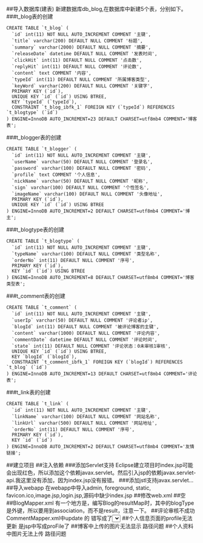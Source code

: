 ##导入数据库(建表)
新建数据库db_blog,在数据库中新建5个表，分别如下。
###t_blog表的创建
~~~
CREATE TABLE `t_blog` (
  `id` int(11) NOT NULL AUTO_INCREMENT COMMENT '主键',
  `title` varchar(200) DEFAULT NULL COMMENT '标题',
  `summary` varchar(2000) DEFAULT NULL COMMENT '摘要',
  `releaseDate` datetime DEFAULT NULL COMMENT '发表时间',
  `clickHit` int(11) DEFAULT NULL COMMENT '点击数',
  `replyHit` int(11) DEFAULT NULL COMMENT '评论数',
  `content` text COMMENT '内容',
  `typeId` int(11) DEFAULT NULL COMMENT '所属博客类型',
  `keyWord` varchar(200) DEFAULT NULL COMMENT '关键字',
  PRIMARY KEY (`id`),
  UNIQUE KEY `id` (`id`) USING BTREE,
  KEY `typeId` (`typeId`),
  CONSTRAINT `t_blog_ibfk_1` FOREIGN KEY (`typeId`) REFERENCES `t_blogtype` (`id`)
) ENGINE=InnoDB AUTO_INCREMENT=23 DEFAULT CHARSET=utf8mb4 COMMENT='博客表';
~~~
###t_blogger表的创建
~~~
CREATE TABLE `t_blogger` (
  `id` int(11) NOT NULL AUTO_INCREMENT COMMENT '主键',
  `userName` varchar(50) DEFAULT NULL COMMENT '登录名',
  `password` varchar(100) DEFAULT NULL COMMENT '密码',
  `profile` text COMMENT '个人信息',
  `nickName` varchar(50) DEFAULT NULL COMMENT '昵称',
  `sign` varchar(100) DEFAULT NULL COMMENT '个性签名',
  `imageName` varchar(100) DEFAULT NULL COMMENT '头像地址',
  PRIMARY KEY (`id`),
  UNIQUE KEY `id` (`id`) USING BTREE
) ENGINE=InnoDB AUTO_INCREMENT=2 DEFAULT CHARSET=utf8mb4 COMMENT='博主';
~~~
###t_blogtype表的创建
~~~
CREATE TABLE `t_blogtype` (
  `id` int(11) NOT NULL AUTO_INCREMENT COMMENT '主键',
  `typeName` varchar(100) DEFAULT NULL COMMENT '类型名称',
  `orderNo` int(11) DEFAULT NULL COMMENT '序号',
  PRIMARY KEY (`id`),
  KEY `id` (`id`) USING BTREE
) ENGINE=InnoDB AUTO_INCREMENT=8 DEFAULT CHARSET=utf8mb4 COMMENT='博客类型表';
~~~
###t_comment表的创建
~~~
CREATE TABLE `t_comment` (
  `id` int(11) NOT NULL AUTO_INCREMENT COMMENT '主键',
  `userIp` varchar(50) DEFAULT NULL COMMENT '评论者ip',
  `blogId` int(11) DEFAULT NULL COMMENT '被评论博客的主键',
  `content` varchar(1000) DEFAULT NULL COMMENT '评论内容',
  `commentDate` datetime DEFAULT NULL COMMENT '评论时间',
  `state` int(11) DEFAULT NULL COMMENT '评论状态：0未审核1审核',
  UNIQUE KEY `id` (`id`) USING BTREE,
  KEY `blogId` (`blogId`),
  CONSTRAINT `t_comment_ibfk_1` FOREIGN KEY (`blogId`) REFERENCES `t_blog` (`id`)
) ENGINE=InnoDB AUTO_INCREMENT=13 DEFAULT CHARSET=utf8mb4 COMMENT='评论表';
~~~
###t_link表的创建
~~~
CREATE TABLE `t_link` (
  `id` int(11) NOT NULL AUTO_INCREMENT COMMENT '主键',
  `linkName` varchar(100) DEFAULT NULL COMMENT '网站名称',
  `linkUrl` varchar(500) DEFAULT NULL COMMENT '网站地址',
  `orderNo` int(11) DEFAULT NULL COMMENT '序号',
  PRIMARY KEY (`id`),
  KEY `id` (`id`)
) ENGINE=InnoDB AUTO_INCREMENT=2 DEFAULT CHARSET=utf8mb4 COMMENT='友情链接';
~~~
##建立项目
##注入依赖
###添加Servlet支持
Eclipse建立项目时index.jsp可能会出现红色，所以添加这个依赖javax.servlet。然后引入jsp的依赖javax.servlet-api.我这里没有添加，因为index.jsp没有报错。
###添加jstl支持javax.servlet...
##导入webapp
在webapp中导入admin, foreground, static, favicon.ico,image.jsp,login.jsp,源码中缺少index.jsp
##修改web.xml
##空
##BlogMapper.xml
有一个地方是，编写Blog的resultMap时，其中的blogType是外键，所以要用到association，而不是result，注意一下。
##评论审核不成功
CommentMapper.xml中update 的<update></update> 错写成了<select></select>
##个人信息页面的profile无法更新
是jsp中写成proFile了
##博客中上传的图片无法显示
路径问题
##个人资料中图片无法上传
路径问题

